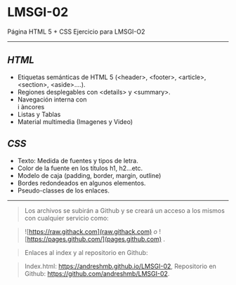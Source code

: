 # LMSGI-02
Página HTML 5 + CSS
Ejercicio para LMSGI-O2
___
## *HTML*
- Etiquetas semánticas de HTML 5 (\<header>, \<footer>, \<article>, \<section>, \<aside>....).
- Regiones desplegables con \<details> y \<summary>.
- Navegación interna con <nav> i àncores
- Listas y Tablas
- Material multimedia (Imagenes y Video)
  
## *CSS*
- Texto: Medida de fuentes y tipos de letra.
- Color de la fuente en los títulos h1, h2...etc.
- Modelo de caja (padding, border, margin, outline)
- Bordes redondeados en algunos elementos.
- Pseudo-classes de los enlaces.

___
 > Los archivos se subirán a Github y se creará un acceso a los mismos con cualquier servicio como:
 
 
 > ![https://raw.githack.com](raw.githack.com) *o* ![https://pages.github.com/](pages.github.com) .
 
 >Enlaces al index y al repositorio en Github:
 
 > Index.html: https://andreshmb.github.io/LMSGI-02, Repositorio en Github: https://github.com/andreshmb/LMSGI-02.
 
 
